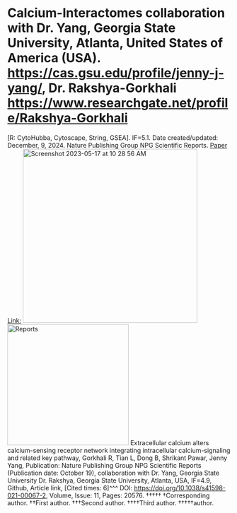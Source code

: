 # Calcium-Interactomes collaboration with Dr. Yang, Georgia State University, Atlanta, United States of America (USA). https://cas.gsu.edu/profile/jenny-j-yang/, Dr. Rakshya-Gorkhali https://www.researchgate.net/profile/Rakshya-Gorkhali
[R: CytoHubba, Cytoscape, String, GSEA]. IF=5.1. Date created/updated: December, 9, 2024.
Nature Publishing Group NPG Scientific Reports. [Paper Link:](https://www.nature.com/articles/s41598-021-00067-2#citeas)
<img width="394" alt="Screenshot 2023-05-17 at 10 28 56 AM" src="https://github.com/spawar2/Calcium-Interactomes/assets/25118302/88b2eb27-9afb-428c-8160-61abba774be5">
<img width="274" alt="Reports" src="https://github.com/spawar2/Calcium-Interactomes/assets/25118302/bf5cc3aa-3010-4a2b-a02e-fbe10729bd68">
Extracellular calcium alters calcium-sensing receptor network integrating intracellular calcium-signaling and related key pathway, Gorkhali R, Tian L, Dong B, Shrikant Pawar, Jenny Yang, Publication: Nature Publishing Group NPG Scientific Reports (Publication date: October 19), collaboration with Dr. Yang, Georgia State University Dr. Rakshya, Georgia State University, Atlanta, USA, IF=4.9, Github, Article link, [Cited times: 6]^^^ DOI: https://doi.org/10.1038/s41598-021-00067-2, Volume, Issue: 11, Pages: 20576.
†††††
†Corresponding author. ††First author. †††Second author. ††††Third author. †††††author.

